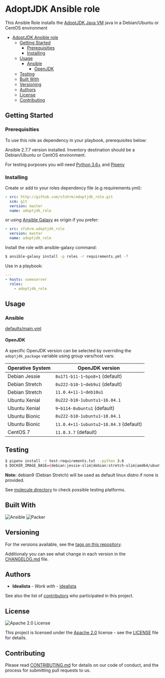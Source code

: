 # AdoptJDK Ansible role

This Ansible Role installs the [AdoptJDK Java VM](https://adoptopenjdk.net/) java in a Debian/Ubuntu or CentOS environment

- [AdoptJDK Ansible role](#adoptjdk-ansible-role)
  - [Getting Started](#getting-started)
    - [Prerequisities](#prerequisities)
    - [Installing](#installing)
  - [Usage](#usage)
    - [Ansible](#ansible)
      - [OpenJDK](#openjdk)
  - [Testing](#testing)
  - [Built With](#built-with)
  - [Versioning](#versioning)
  - [Authors](#authors)
  - [License](#license)
  - [Contributing](#contributing)

## Getting Started



### Prerequisities

To use this role as dependency in your playbook, prerequisites below:

Ansible 2.7.7 version installed.
Inventory destination should be a Debian/Ubuntu or CentOS environment.

For testing purposes you will need [Python 3.6+](https://www.python.org/downloads/release/python-368/) and [Pipenv](https://github.com/pypa/pipenv)

### Installing

Create or add to your roles dependency file (e.g requirements.yml):

```yml
- src: http://github.com/sfuhrm/adoptjdk_role.git
  scm: git
  version: master
  name: adoptjdk_role
```

or using [Ansible Galaxy](https://galaxy.ansible.com/sfuhrm/adoptjdk_role/) as origin if you prefer:

```yml
- src: sfuhrm.adoptjdk_role
  version: master
  name: adoptjdk_role
```


Install the role with ansible-galaxy command:

```sh
$ ansible-galaxy install -p roles -r requirements.yml -f
```

Use in a playbook:

```yml
---
- hosts: someserver
  roles:
    - adoptjdk_role
```

## Usage

### Ansible

[defaults/main.yml](https://github.com/sfuhrm/adoptjdk_role/blob/master/defaults/main.yml)

#### OpenJDK

A specific OpenJDK version can be selected by overriding the `adoptjdk_package` variable using group vars/host vars:

Operative System | OpenJDK version
--- | ---
Debian Jessie | `8u171-b11-1~bpo8+1` (default)
Debian Stretch | `8u222-b10-1~deb9u1` (default)
Debian Stretch | `11.0.4+11-1~deb10u1`
Ubuntu Xenial | `8u222-b10-1ubuntu1~16.04.1`
Ubuntu Xenial | `9~b114-0ubuntu1` (default)
Ubuntu Bionic | `8u222-b10-1ubuntu1~18.04.1`
Ubuntu Bionic | `11.0.4+11-1ubuntu2~18.04.3` (default)
CentOS 7 | `11.0.3.7` (default)

## Testing

```sh
$ pipenv install -r test-requirements.txt --python 3.6
$ DOCKER_IMAGE_BASE=(debian:jessie-slim|debian:stretch-slim|amd64/ubuntu:xenial|amd64/ubuntu:bionic|centos:7) JDK_VERSION=(`selected_jdk_version` see [.travis.yml](.travis.yml) file to check supported versions) pipenv run molecule test
```

**Note:** debian9 (Debian Stretch) will be used as default linux distro if none is provided.

See [molecule directory](https://github.com/idealista/java_role/tree/master/molecule) to check possible testing platforms.

## Built With

![Ansible](https://img.shields.io/badge/ansible-2.8.4.0-green.svg)
![Packer](https://img.shields.io/badge/packer-1.3.4.0-green.svg)

## Versioning

For the versions available, see the [tags on this repository](https://github.com/idealista/java_role/tags).

Additionaly you can see what change in each version in the [CHANGELOG.md](CHANGELOG.md) file.

## Authors

* **Idealista** - *Work with* - [idealista](https://github.com/idealista)

See also the list of [contributors](https://github.com/idealista/java_role/contributors) who participated in this project.

## License

![Apache 2.0 License](https://img.shields.io/hexpm/l/plug.svg)

This project is licensed under the [Apache 2.0](https://www.apache.org/licenses/LICENSE-2.0) license - see the [LICENSE](LICENSE) file for details.

## Contributing

Please read [CONTRIBUTING.md](.github/CONTRIBUTING.md) for details on our code of conduct, and the process for submitting pull requests to us.

